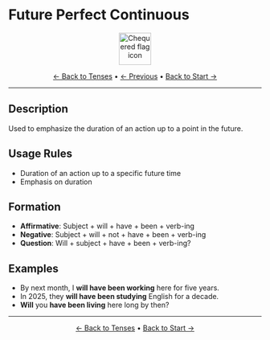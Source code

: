 # Future Perfect Continuous

<div align="center">
  <img src="https://cdn.jsdelivr.net/gh/twitter/twemoji@14.0.2/assets/72x72/1f3c1.png" alt="Chequered flag icon" width="64">
</div>

<div align="center">

[← Back to Tenses](./) • [← Previous](12-future-perfect.md) • [Back to Start →](01-present-simple.md)

</div>

---

## Description
Used to emphasize the duration of an action up to a point in the future.

## Usage Rules
- Duration of an action up to a specific future time
- Emphasis on duration

## Formation
- **Affirmative**: Subject + will + have + been + verb-ing
- **Negative**: Subject + will + not + have + been + verb-ing
- **Question**: Will + subject + have + been + verb-ing?

## Examples
- By next month, I **will have been working** here for five years.
- In 2025, they **will have been studying** English for a decade.
- **Will** you **have been living** here long by then?

---

<div align="center">

[← Back to Tenses](./) • [Back to Start →](01-present-simple.md)

</div>
